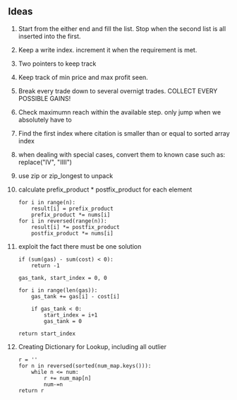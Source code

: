 ## Ideas

1. Start from the either end and fill the list. Stop when the second list is all inserted into the first.

1. Keep a write index. increment it when the requirement is met. 

1. Two pointers to keep track

1. Keep track of min price and max profit seen. 

1. Break every trade down to several overnigt trades. COLLECT EVERY POSSIBLE GAINS!

1. Check maximumn reach within the available step. only jump when we absolutely have to

1. Find the first index where citation is smaller than or equal to sorted array index

1. when dealing with special cases, convert them to known case such as: replace("IV", "IIII")
1. use zip or zip_longest to unpack

1. calculate prefix_product * postfix_product for each element
	```
	for i in range(n):
		result[i] = prefix_product
		prefix_product *= nums[i]
	for i in reversed(range(n)):
		result[i] *= postfix_product
		postfix_product *= nums[i]
	```
	
1. exploit the fact there must be one solution
	```
	if (sum(gas) - sum(cost) < 0):
		return -1
	
	gas_tank, start_index = 0, 0
	
	for i in range(len(gas)):
		gas_tank += gas[i] - cost[i]
		
		if gas_tank < 0:
			start_index = i+1
			gas_tank = 0
		
	return start_index
	```

1. Creating Dictionary for Lookup, including all outlier
	```
	r = ''
	for n in reversed(sorted(num_map.keys())):
		while n <= num:
			r += num_map[n]
			num-=n
	return r
	```
